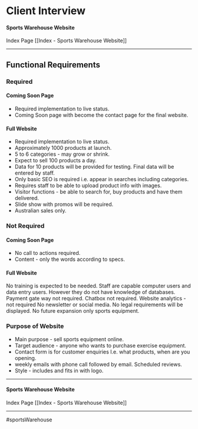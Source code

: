 # Client Interview
#### Sports Warehouse Website
Index Page [[Index - Sports Warehouse Website]]
- - - -
## Functional Requirements
### Required
#### Coming Soon Page
* Required implementation to live status.
* Coming Soon page with become the contact page for the final website.
#### Full Website
* Required implementation to live status.
* Approximately 1000 products at launch.
* 5 to 6 categories - may grow or shrink.
* Expect to sell 100 products a day.
* Data for 10 products will be provided for testing. Final data will be entered by staff.
* Only basic SEO is required i.e. appear in searches including categories.
* Requires staff to be able to upload product info with images.
* Visitor functions - be able to search for, buy products and have them delivered.
* Slide show with promos will be required.
* Australian sales only.

### Not Required
#### Coming Soon Page
* No call to actions required.
* Content - only the words according to specs.
#### Full Website
No training is expected to be needed. Staff are capable computer users and data entry users. However they do not have knowledge of databases.
Payment gate way not required.
Chatbox not required.
Website analytics - not required
No newsletter or social media.
No legal requirements will be displayed.
No future expansion only sports equipment.

### Purpose of Website
* Main purpose - sell sports equipment online.
* Target audience - anyone who wants to purchase exercise equipment.
* Contact form is for customer enquiries I.e. what products, when are you opening.
* weekly emails with phone call followed by email. Scheduled reviews.
* Style - includes and fits in with logo.
- - - -
#### Sports Warehouse Website
Index Page [[Index - Sports Warehouse Website]]
- - - -
#sportsWarehouse